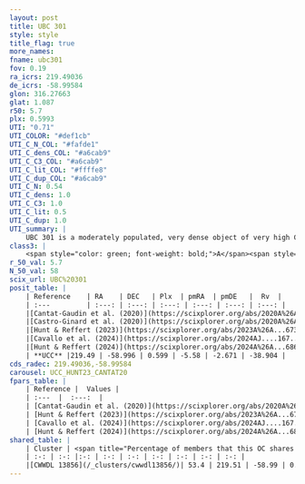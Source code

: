 ```yaml
---
layout: post
title: UBC 301
style: style
title_flag: true
more_names: 
fname: ubc301
fov: 0.19
ra_icrs: 219.49036
de_icrs: -58.99584
glon: 316.27663
glat: 1.087
r50: 5.7
plx: 0.5993
UTI: "0.71"
UTI_COLOR: "#def1cb"
UTI_C_N_COL: "#fafde1"
UTI_C_dens_COL: "#a6cab9"
UTI_C_C3_COL: "#a6cab9"
UTI_C_lit_COL: "#ffffe8"
UTI_C_dup_COL: "#a6cab9"
UTI_C_N: 0.54
UTI_C_dens: 1.0
UTI_C_C3: 1.0
UTI_C_lit: 0.5
UTI_C_dup: 1.0
UTI_summary: |
    UBC 301 is a moderately populated, very dense object of very high C3 quality. It is moderately studied in the literature. This object shares a significant percentage of members with a later reported entry.
class3: |
    <span style="color: green; font-weight: bold;">A</span><span style="color: green; font-weight: bold;">A</span>
r_50_val: 5.7
N_50_val: 58
scix_url: UBC%20301
posit_table: |
    | Reference    | RA    | DEC   | Plx  | pmRA  | pmDE   |  Rv  |
    | :---         | :---: | :---: | :---: | :---: | :---: | :---: |
    |[Cantat-Gaudin et al. (2020)](https://scixplorer.org/abs/2020A%26A...640A...1C) | 219.49 | -58.996 | 0.595 | -5.544 | -2.734 | -- |
    |[Castro-Ginard et al. (2020)](https://scixplorer.org/abs/2020A%26A...635A..45C) | 219.463 | -58.992 | 0.597 | -5.549 | -2.724 | -- |
    |[Hunt & Reffert (2023)](https://scixplorer.org/abs/2023A%26A...673A.114H) | 219.504 | -58.992 | 0.6 | -5.594 | -2.645 | -38.885 |
    |[Cavallo et al. (2024)](https://scixplorer.org/abs/2024AJ....167...12C) | 219.502 | -58.986 | 0.601 | -- | -- | -- |
    |[Hunt & Reffert (2024)](https://scixplorer.org/abs/2024A%26A...686A..42H) | 219.504 | -58.992 | 0.6 | -5.594 | -2.645 | -38.885 |
    | **UCC** |219.49 | -58.996 | 0.599 | -5.58 | -2.671 | -38.904 | 
cds_radec: 219.49036,-58.99584
carousel: UCC_HUNT23_CANTAT20
fpars_table: |
    | Reference |  Values |
    | :---  |  :---:  |
    | [Cantat-Gaudin et al. (2020)](https://scixplorer.org/abs/2020A%26A...640A...1C) | `AVNN=1.16, DMNN=11.16, AgeNN=8.37` |
    | [Hunt & Reffert (2023)](https://scixplorer.org/abs/2023A%26A...673A.114H) | `AV50=1.279, diffAV50=0.35, MOD50=10.964, logAge50=7.996` |
    | [Cavallo et al. (2024)](https://scixplorer.org/abs/2024AJ....167...12C) | `AV50=2.01, dMod50=10.42, logAge50=7.67, [Fe/H]50=-0.81` |
    | [Hunt & Reffert (2024)](https://scixplorer.org/abs/2024A%26A...686A..42H) | `MassJ=320.839` |
shared_table: |
    | Cluster | <span title="Percentage of members that this OC shares with the ones listed">%</span>   | RA   | DEC   | Plx   | pmRA  | pmDE  | Rv | UTI |
    | :-: | :-: |:-: | :-: | :-: | :-: | :-: | :-: | :-: |
    |[CWWDL 13856](/_clusters/cwwdl13856/)| 53.4 | 219.51 | -58.99 | 0.61 | -5.6 | -2.65 | -38.9 |0.03 |
---
```

